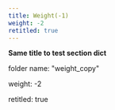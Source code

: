 ```yaml
---
title: Weight(-1)
weight: -2
retitled: true
---
```


**Same title to test section dict**

folder name: "weight_copy"

weight: -2

retitled: true

